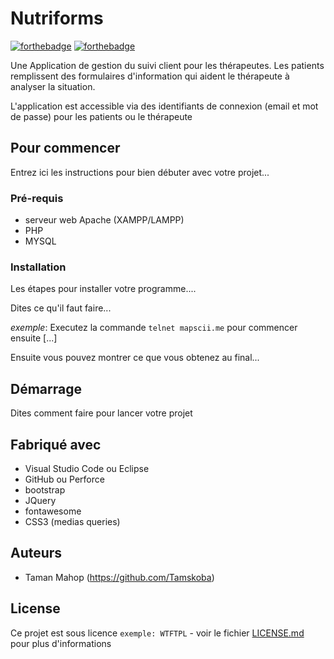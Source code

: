 # Nutriforms
[![forthebadge](http://forthebadge.com/images/badges/built-with-love.svg)](http://forthebadge.com)  [![forthebadge](http://forthebadge.com/images/badges/powered-by-electricity.svg)](http://forthebadge.com)

Une Application de gestion du suivi client pour les thérapeutes. Les patients remplissent des formulaires d'information qui aident le thérapeute à analyser la situation. 

L'application est accessible via des identifiants de connexion (email et mot de passe) pour les patients ou le thérapeute

## Pour commencer

Entrez ici les instructions pour bien débuter avec votre projet...

### Pré-requis

- serveur web Apache (XAMPP/LAMPP)
- PHP
- MYSQL 

### Installation

Les étapes pour installer votre programme....

Dites ce qu'il faut faire...

_exemple_: Executez la commande ``telnet mapscii.me`` pour commencer ensuite [...]


Ensuite vous pouvez montrer ce que vous obtenez au final...

## Démarrage

Dites comment faire pour lancer votre projet

## Fabriqué avec

- Visual Studio Code ou Eclipse
- GitHub ou Perforce
- bootstrap
- JQuery
- fontawesome
- CSS3 (medias queries)


## Auteurs

* Taman Mahop (https://github.com/Tamskoba)

## License

Ce projet est sous licence ``exemple: WTFTPL`` - voir le fichier [LICENSE.md](LICENSE.md) pour plus d'informations

